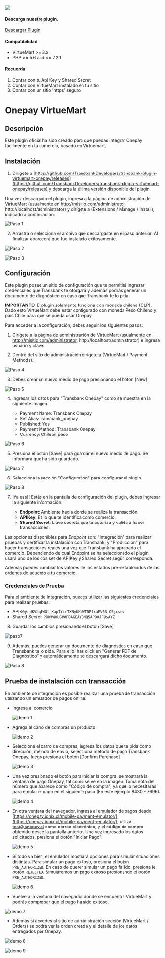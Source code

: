 #

<div class="data-menu-side-right">
  <div class="btn-side-right"><span><img src="/images/navbar.png"></span></div>
  <div class="block-cantainer">
    <h4>Descarga nuestro plugin.</h4>
    <a class="td_btn-more" target="_blank" href="https://github.com/TransbankDevelopers/transbank-plugin-virtuemart-onepay/releases/latest">Descargar Plugin</a>
    <br>
    <h4>Compatibilidad</h4>
    <ul>
      <li>VirtueMart >= 3.x</li>
      <li>PHP >= 5.6 and <= 7.2.1</li>
    </ul>
    <h4>Recuerda</h4>
    <ol>
      <li>Contar con tu Api Key y Shared Secret</li>
      <li>Contar con VirtueMart instalado en tu sitio</li>
      <li>Contar con un sitio 'https' seguro</li>
    </ol>
  </div>
</div>

<h1 class="toc-ignore">Onepay VirtueMart</h1>
<h1 style="display: none;">Onepay</h1>

## Descripción

Este plugin oficial ha sido creado para que puedas integrar Onepay fácilmente en tu comercio, basado en Virtuemart.

## Instalación

1. Dirígete a [https://github.com/TransbankDevelopers/transbank-plugin-virtuemart-onepay/releases](https://github.com/TransbankDevelopers/transbank-plugin-virtuemart-onepay/releases) y descarga la última versión disponible del plugin.

  Una vez descargado el plugin, ingresa a la página de administración de VirtueMart (usualmente en http://misitio.com/administrator, http://localhost/administrator) y dirígete a (Extensions / Manage / Install), indicado a continuación:

  ![Paso 1](/images/plug/virtue/onepay/paso1.png)

2. Arrastra o selecciona el archivo que descargaste en el paso anterior. Al finalizar aparecerá que fue instalado exitosamente.

  ![Paso 2](/images/plug/virtue/onepay/paso2.png)

  ![Paso 3](/images/plug/virtue/onepay/paso3.png)

## Configuración

Este plugin posee un sitio de configuración que te permitirá ingresar credenciales que Transbank te otorgará y además podrás generar un documento de diagnóstico en caso que Transbank te lo pida.

**IMPORTANTE:** El plugin solamente funciona con moneda chilena (CLP). Dado esto VirtueMart debe estar configurado con moneda Peso Chileno y país Chile para que se pueda usar Onepay.

Para acceder a la configuración, debes seguir los siguientes pasos:

1. Dirígete a la página de administración de VirtueMart (usualmente en http://misitio.com/administrator, http://localhost/administrator) e ingresa usuario y clave.

2. Dentro del sitio de administración dirígete a (VirtueMart / Payment Methods).

  ![Paso 4](/images/plug/virtue/onepay/paso4.png)

3. Debes crear un nuevo medio de pago presionando el botón [New].

  ![Paso 5](/images/plug/virtue/onepay/paso5.png)

4. Ingresar los datos para "Transbank Onepay" como se muestra en la siguiente imagen.

    - Payment Name: Transbank Onepay
    - Sef Alias: transbank_onepay
    - Published: Yes
    - Payment Method: Transbank Onepay
    - Currency: Chilean peso

  ![Paso 6](/images/plug/virtue/onepay/paso6.png)

5. Presiona el botón [Save] para guardar el nuevo medio de pago. Se informará que ha sido guardado.

  ![Paso 7](/images/plug/virtue/onepay/paso7.png)

6. Selecciona la sección "Configuration" para configurar el plugin.

  ![Paso 8](/images/plug/virtue/onepay/paso8.png)

7. ¡Ya está! Estás en la pantalla de configuración del plugin, debes ingresar la siguiente información:

   - **Endpoint**: Ambiente hacia donde se realiza la transacción.
   - **APIKey**: Es lo que te identifica como comercio.
   - **Shared Secret**: Llave secreta que te autoriza y valida a hacer transacciones.

  Las opciones disponibles para _Endpoint_ son: "Integración" para realizar pruebas y certificar la instalación con Transbank, y "Producción" para hacer transacciones reales una vez que Transbank ha aprobado el comercio. Dependiendo de cual Endpoint se ha seleccionado el plugin usará uno de los dos set de APIKey y Shared Secret según corresponda.

  Además puedes cambiar los valores de los estados pre-establecidos de las ordenes de acuerdo a tu comercio.

### Credenciales de Prueba

Para el ambiente de Integración, puedes utilizar las siguientes credenciales para realizar pruebas:

- APIKey: `dKVhq1WGt_XapIYirTXNyUKoWTDFfxaEV63-O5jcsdw`
- Shared Secret: `?XW#WOLG##FBAGEAYSNQ5APD#JF@$AYZ`

8. Guardar los cambios presionando el botón [Save]

  ![paso7](/images/plug/virtue/onepay/paso7.png)

9. Además, puedes generar un documento de diagnóstico en caso que Transbank te lo pida. Para ello, haz click en "Generar PDF de Diagnóstico" y automáticamente se descargará dicho documento.

  ![Paso 8](/images/plug/virtue/onepay/paso8.png)

## Prueba de instalación con transacción

En ambiente de integración es posible realizar una prueba de transacción utilizando un emulador de pagos online.

- Ingresa al comercio

  ![demo 1](/images/plug/virtue/onepay/demo1.png)

- Agrega al carro de compras un producto

  ![demo 2](/images/plug/virtue/onepay/demo2.png)

- Selecciona el carro de compras, ingresa los datos que te pida como dirección, método de envío, selecciona método de pago Transbank Onepay, luego presiona el botón [Confirm Purchase]

  ![demo 3](/images/plug/virtue/onepay/demo3.png)

- Una vez presionado el botón para iniciar la compra, se mostrará la ventana de pago Onepay, tal como se ve en la imagen. Toma nota del número que aparece como "Código de compra", ya que lo necesitarás para emular el pago en el siguiente paso (En este ejemplo 8430 - 7696):

  ![demo 4](/images/plug/virtue/onepay/demo4.png)

- En otra ventana del navegador, ingresa al emulador de pagos desde [https://onepay.ionix.cl/mobile-payment-emulator/](https://onepay.ionix.cl/mobile-payment-emulator/), utiliza test@onepay.cl como correo electrónico, y el código de compra obtenido desde la pantalla anterior. Una vez ingresado los datos solicitados, presiona el botón "Iniciar Pago":

  ![demo 5](/images/plug/virtue/onepay/demo5.png)

- Si todo va bien, el emulador mostrará opciones para simular situaciones distintas. Para simular un pago exitoso, presiona el botón `PRE_AUTHORIZED`. En caso de querer simular un pago fallido, presiona le botón `REJECTED`. Simularemos un pago exitoso presionando el botón `PRE_AUTHORIZED`.

  ![demo 6](/images/plug/virtue/onepay/demo6.png)

- Vuelve a la ventana del navegador donde se encuentra VirtueMart y podrás comprobar que el pago ha sido exitoso.

 ![demo 7](/images/plug/virtue/onepay/demo7.png)

- Además si accedes al sitio de administración sección (VirtueMart / Orders) se podrá ver la orden creada y el detalle de los datos entregados por Onepay.

 ![demo 8](/images/plug/virtue/onepay/demo8.png)

 ![demo 9](/images/plug/virtue/onepay/demo9.png)
